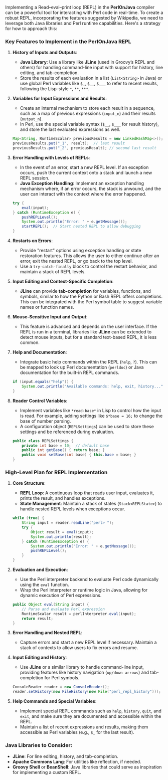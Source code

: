 Implementing a Read–eval–print loop (REPL) in the **PerlOnJava** compiler can be a powerful tool for interacting with Perl code in real-time. To create a robust REPL, incorporating the features suggested by Wikipedia, we need to leverage both Java libraries and Perl runtime capabilities. Here's a strategy for how to approach this:

### Key Features to Implement in the PerlOnJava REPL

1. **History of Inputs and Outputs**:
    - **Java Library**: Use a library like **JLine** (used in Groovy’s REPL and others) for handling command-line input with support for history, line editing, and tab-completion.
    - Store the results of each evaluation in a list (`List<String>` in Java) or use global Perl variables like `$_`, `$__`, `$___` to refer to recent results, following the Lisp-style `*`, `**`, `***`.

2. **Variables for Input Expressions and Results**:
    - Create an internal mechanism to store each result in a sequence, such as a map of previous expressions (`input_n`) and their results (`output_n`). 
    - In Perl, use the special variable syntax (`$__`, `$___` for result history), and store the last evaluated expressions as well.
    
    ```java
    Map<String, RuntimeScalar> previousResults = new LinkedHashMap<>();
    previousResults.put("_1", result);  // last result
    previousResults.put("_2", previousResult); // second last result
    ```

3. **Error Handling with Levels of REPLs**:
    - In the event of an error, start a new REPL level. If an exception occurs, push the current context onto a stack and launch a new REPL session.
    - **Java Exception Handling**: Implement an exception handling mechanism where, if an error occurs, the stack is unwound, and the user can interact with the context where the error happened.

    ```java
    try {
        eval(input);
    } catch (RuntimeException e) {
        pushREPLLevel();
        System.out.println("Error: " + e.getMessage());
        startREPL();  // Start nested REPL to allow debugging
    }
    ```

4. **Restarts on Errors**:
    - Provide "restart" options using exception handling or state restoration features. This allows the user to either continue after an error, exit the nested REPL, or go back to the top level.
    - Use a `try-catch-finally` block to control the restart behavior, and maintain a stack of REPL levels.

5. **Input Editing and Context-Specific Completion**:
    - **JLine** can provide **tab-completion** for variables, functions, and symbols, similar to how the Python or Bash REPL offers completions. This can be integrated with the Perl symbol table to suggest variable names or function names.
    
6. **Mouse-Sensitive Input and Output**:
    - This feature is advanced and depends on the user interface. If the REPL is run in a terminal, libraries like **JLine** can be extended to detect mouse inputs, but for a standard text-based REPL, it is less common.
    
7. **Help and Documentation**:
    - Integrate basic help commands within the REPL (`help`, `?`). This can be mapped to look up Perl documentation (`perldoc`) or Java documentation for the built-in REPL commands.

    ```java
    if (input.equals("help")) {
        System.out.println("Available commands: help, exit, history...");
    }
    ```

8. **Reader Control Variables**:
    - Implement variables like `*read-base*` in Lisp to control how the input is read. For example, adding settings like `$*base = 16;` to change the base of number parsing.
    - A configuration object (`REPLSettings`) can be used to store these settings and be referenced during evaluation.

    ```java
    public class REPLSettings {
        private int base = 10;  // default base
        public int getBase() { return base; }
        public void setBase(int base) { this.base = base; }
    }
    ```

### High-Level Plan for REPL Implementation

1. **Core Structure**:
    - **REPL Loop**: A continuous loop that reads user input, evaluates it, prints the result, and handles exceptions.
    - **State Management**: Maintain a stack of states (`Stack<REPLState>`) to handle nested REPL levels when exceptions occur.

    ```java
    while (true) {
        String input = reader.readLine("perl> ");
        try {
            Object result = eval(input);
            System.out.println(result);
        } catch (RuntimeException e) {
            System.out.println("Error: " + e.getMessage());
            pushREPLLevel();
        }
    }
    ```

2. **Evaluation and Execution**:
    - Use the Perl interpreter backend to evaluate Perl code dynamically using the `eval` function.
    - Wrap the Perl interpreter or runtime logic in Java, allowing for dynamic execution of Perl expressions.

    ```java
    public Object eval(String input) {
        // Parse and evaluate Perl expression
        RuntimeScalar result = perlInterpreter.eval(input);
        return result;
    }
    ```

3. **Error Handling and Nested REPL**:
    - Capture errors and start a new REPL level if necessary. Maintain a stack of contexts to allow users to fix errors and resume.

4. **Input Editing and History**:
    - Use **JLine** or a similar library to handle command-line input, providing features like history navigation (`up/down arrows`) and tab-completion for Perl symbols.

    ```java
    ConsoleReader reader = new ConsoleReader();
    reader.setHistory(new FileHistory(new File("perl_repl_history")));
    ```

5. **Help Commands and Special Variables**:
    - Implement special REPL commands such as `help`, `history`, `quit`, and `exit`, and make sure they are documented and accessible within the REPL.
    - Maintain a list of recent expressions and results, making them accessible as Perl variables (e.g., `$_` for the last result).

### Java Libraries to Consider:
- **JLine**: For line editing, history, and tab-completion.
- **Apache Commons Lang**: For utilities like reflection, if needed.
- **Groovy Shell** or **BeanShell**: Java libraries that could serve as inspiration for implementing a custom REPL.

